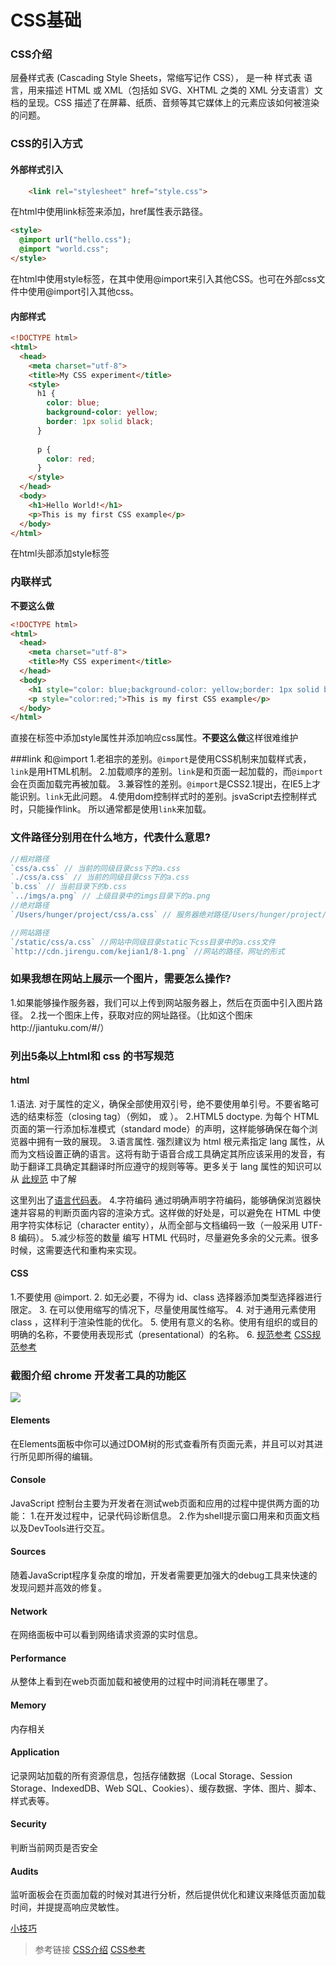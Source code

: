 # CSS基础

### CSS介绍
  层叠样式表 (Cascading Style Sheets，常缩写记作 CSS）， 是一种 样式表 语言，用来描述 HTML 或 XML（包括如 SVG、XHTML 之类的 XML 分支语言）文档的呈现。CSS 描述了在屏幕、纸质、音频等其它媒体上的元素应该如何被渲染的问题。

###  CSS的引入方式
  #### 外部样式引入
```html
    <link rel="stylesheet" href="style.css">
```
在html中使用link标签来添加，href属性表示路径。

```html
<style>
  @import url("hello.css");
  @import "world.css";
</style>
```
在html中使用style标签，在其中使用@import来引入其他CSS。也可在外部css文件中使用@import引入其他css。

#### 内部样式

```html
<!DOCTYPE html>
<html>
  <head>
    <meta charset="utf-8">
    <title>My CSS experiment</title>
    <style>
      h1 {
        color: blue;
        background-color: yellow;
        border: 1px solid black;
      }
    
      p {
        color: red;
      }
    </style>
  </head>
  <body>
    <h1>Hello World!</h1>
    <p>This is my first CSS example</p>
  </body>
</html>
```
在html头部添加style标签

### 内联样式
**不要这么做**
```html
<!DOCTYPE html>
<html>
  <head>
    <meta charset="utf-8">
    <title>My CSS experiment</title>
  </head>
  <body>
    <h1 style="color: blue;background-color: yellow;border: 1px solid black;">Hello World!</h1>
    <p style="color:red;">This is my first CSS example</p>
  </body>
</html>
```
直接在标签中添加style属性并添加响应css属性。**不要这么做**这样很难维护

###link 和@import
1.老祖宗的差别。`@import`是使用CSS机制来加载样式表，`link`是用HTML机制。
2.加载顺序的差别。`link`是和页面一起加载的，而`@import`会在页面加载完再被加载。
3.兼容性的差别。`@import`是CSS2.1提出，在IE5上才能识别。`link`无此问题。
4.使用dom控制样式时的差别。jsvaScript去控制样式时，只能操作link。
所以通常都是使用`link`来加载。

### 文件路径分别用在什么地方，代表什么意思?
```javascript
//相对路径
`css/a.css` // 当前的同级目录css下的a.css
`./css/a.css` // 当前的同级目录css下的a.css
`b.css` // 当前目录下的b.css
`../imgs/a.png` // 上级目录中的imgs目录下的a.png
//绝对路径
`/Users/hunger/project/css/a.css` // 服务器绝对路径/Users/hunger/project/css下的a.css

//网站路径
`/static/css/a.css` //网站中同级目录static下css目录中的a.css文件
`http://cdn.jirengu.com/kejian1/8-1.png` //网站的路径，网址的形式
```
### 如果我想在网站上展示一个图片，需要怎么操作?
  1.如果能够操作服务器，我们可以上传到网站服务器上，然后在页面中引入图片路径。
  2.找一个图床上传，获取对应的网址路径。（比如这个图床http://jiantuku.com/#/）

### 列出5条以上html和 css 的书写规范
#### html
1.语法.
对于属性的定义，确保全部使用双引号，绝不要使用单引号。不要省略可选的结束标签（closing tag）（例如，</li> 或 </body>）。
2.HTML5 doctype.
为每个 HTML 页面的第一行添加标准模式（standard mode）的声明，这样能够确保在每个浏览器中拥有一致的展现。
3.语言属性.
强烈建议为 html 根元素指定 lang 属性，从而为文档设置正确的语言。这将有助于语音合成工具确定其所应该采用的发音，有助于翻译工具确定其翻译时所应遵守的规则等等。更多关于 lang 属性的知识可以从 [此规范](http://www.w3.org/html/wg/drafts/html/master/semantics.html#the-html-element) 中了解

这里列出了[语言代码表](http://reference.sitepoint.com/html/lang-codes)。
4.字符编码
通过明确声明字符编码，能够确保浏览器快速并容易的判断页面内容的渲染方式。这样做的好处是，可以避免在 HTML 中使用字符实体标记（character entity），从而全部与文档编码一致（一般采用 UTF-8 编码）。
5.减少标签的数量
编写 HTML 代码时，尽量避免多余的父元素。很多时候，这需要迭代和重构来实现。

#### CSS
1.不要使用 @import.
2. 如无必要，不得为 id、class 选择器添加类型选择器进行限定。
3. 在可以使用缩写的情况下，尽量使用属性缩写。
4. 对于通用元素使用 class ，这样利于渲染性能的优化。
5. 使用有意义的名称。使用有组织的或目的明确的名称，不要使用表现形式（presentational）的名称。
6. 
  [规范参考](http://codeguide.bootcss.com)
  [CSS规范参考](https://github.com/fex-team/styleguide/blob/master/css.md)



### 截图介绍 chrome 开发者工具的功能区

![](https://ooo.0o0.ooo/2017/06/20/5948850c2f455.png)
#### Elements
  在Elements面板中你可以通过DOM树的形式查看所有页面元素，并且可以对其进行所见即所得的编辑。
#### Console
  JavaScript 控制台主要为开发者在测试web页面和应用的过程中提供两方面的功能：
1.在开发过程中，记录代码诊断信息。
2.作为shell提示窗口用来和页面文档以及DevTools进行交互。
#### Sources
  随着JavaScript程序复杂度的增加，开发者需要更加强大的debug工具来快速的发现问题并高效的修复。
#### Network
  在网络面板中可以看到网络请求资源的实时信息。
#### Performance
  从整体上看到在web页面加载和被使用的过程中时间消耗在哪里了。
#### Memory
  内存相关
#### Application
  记录网站加载的所有资源信息，包括存储数据（Local Storage、Session Storage、IndexedDB、Web SQL、Cookies）、缓存数据、字体、图片、脚本、样式表等。
#### Security
  判断当前网页是否安全
#### Audits
  监听面板会在页面加载的时候对其进行分析，然后提供优化和建议来降低页面加载时间，并提提高响应灵敏性。
  
[小技巧](http://coolshell.cn/articles/17634.html)


>参考链接
>[CSS介绍](https://developer.mozilla.org/zh-CN/docs/Learn/CSS/Introduction_to_CSS)
>[CSS参考](https://developer.mozilla.org/zh-CN/docs/Web/CSS/Reference)
